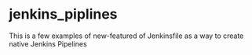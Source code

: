 # jenkins_piplines

This is a few examples of new-featured of Jenkinsfile as a way to create native Jenkins Pipelines
